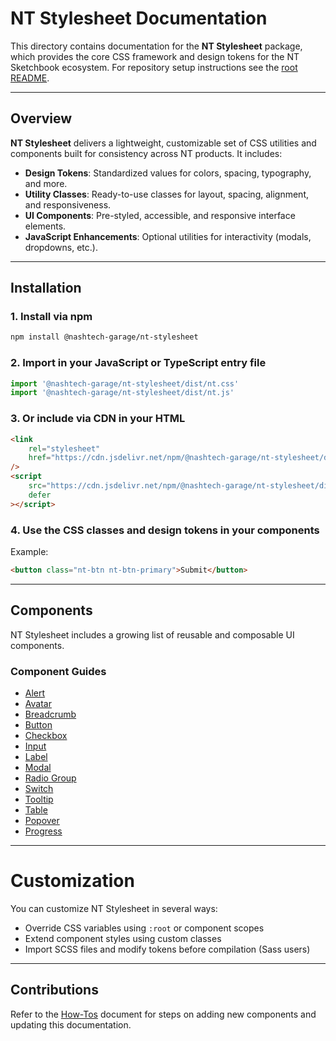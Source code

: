 # NT Stylesheet Documentation

This directory contains documentation for the **NT Stylesheet** package, which provides the core CSS framework and design tokens for the NT Sketchbook ecosystem. For repository setup instructions see the [root README](../../README.md).

---

## Overview

**NT Stylesheet** delivers a lightweight, customizable set of CSS utilities and components built for consistency across NT products. It includes:

-   **Design Tokens**: Standardized values for colors, spacing, typography, and more.
-   **Utility Classes**: Ready-to-use classes for layout, spacing, alignment, and responsiveness.
-   **UI Components**: Pre-styled, accessible, and responsive interface elements.
-   **JavaScript Enhancements**: Optional utilities for interactivity (modals, dropdowns, etc.).

---

## Installation

### 1. Install via npm

```bash
npm install @nashtech-garage/nt-stylesheet
```

### 2. Import in your JavaScript or TypeScript entry file

```javascript
import '@nashtech-garage/nt-stylesheet/dist/nt.css'
import '@nashtech-garage/nt-stylesheet/dist/nt.js'
```

### 3. Or include via CDN in your HTML

```html
<link
    rel="stylesheet"
    href="https://cdn.jsdelivr.net/npm/@nashtech-garage/nt-stylesheet/dist/nt-stylesheet.css"
/>
<script
    src="https://cdn.jsdelivr.net/npm/@nashtech-garage/nt-stylesheet/dist/nt-stylesheet.js"
    defer
></script>
```

### 4. Use the CSS classes and design tokens in your components

Example:

```html
<button class="nt-btn nt-btn-primary">Submit</button>
```

---

## Components

NT Stylesheet includes a growing list of reusable and composable UI components.

### Component Guides

-   [Alert](alert.md)
-   [Avatar](avatar.md)
-   [Breadcrumb](breadcrumb.md)
-   [Button](button.md)
-   [Checkbox](checkbox.md)
-   [Input](input.md)
-   [Label](label.md)
-   [Modal](modal.md)
-   [Radio Group](radio-group.md)
-   [Switch](switch.md)
-   [Tooltip](tooltip.md)
-   [Table](table.md)
-   [Popover](popover.md)
-   [Progress](progress.md)

---

# Customization

You can customize NT Stylesheet in several ways:

-   Override CSS variables using `:root` or component scopes
-   Extend component styles using custom classes
-   Import SCSS files and modify tokens before compilation (Sass users)

---

## Contributions

Refer to the [How-Tos](../../HOWTOS.md) document for steps on adding new components and updating this documentation.
